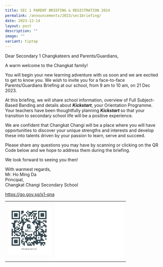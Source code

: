 ```yaml
---
title: SEC 1 PARENT BRIEFING & REGISTRATION 2024
permalink: /announcements/2023/sec1briefing/
date: 2023-12-14
layout: post
description: ""
image: ""
variant: tiptap
---
```

<p>Dear Secondary 1 Changkateers and Parents/Guardians,</p><p></p><p>A warm welcome to the Changkat family!</p><p>You will begin your new learning adventure with us soon and we are excited to get to know you. We wish to invite you for a face-to-face Parents/Guardians Briefing at our school, from 9 am to 10 am, on 21 Dec 2023.</p><p></p><p>At this briefing, we will share school information, overview of Full Subject-Based Banding and details about <strong><em>Kickstart</em></strong>, your Orientation Programme. Your teachers have been thoughtfully planning <strong><em>Kickstart </em></strong>so that your transition to secondary school life will be a positive experience.</p><p></p><p>We are confident that Changkat Changi will be a place where you will have opportunities to discover your unique strengths and interests and develop these into talents driven by your passion to learn, serve and succeed.</p><p></p><p>Please share any questions you may have by scanning or clicking on the QR Code below and we hope to address them during the briefing.</p><p>We look forward to seeing you then! <br></p><p>With warmest regards,<br>Mr. Ho Ming Da<br>Principal,<br>Changkat Changi Secondary School</p><p></p><p><a href="https://go.gov.sg/s1-qna" rel="noopener noreferrer nofollow" target="_blank">https://go.gov.sg/s1-qna</a></p><p></p><table><tbody><tr><td rowspan="1" colspan="1"><div class="isomer-image-wrapper"><img style="width: 100%" height="auto" width="100%" alt="" src="/images/s1_qna.png"></div></td><td rowspan="1" colspan="1"><div class="isomer-image-wrapper"><img style="width: 100%" height="auto" width="100%" alt="" src="/images/white_box.jpg"></div></td></tr></tbody></table><p></p>